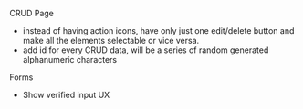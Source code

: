 CRUD Page
- instead of having action icons, have only just one edit/delete button and make all the elements selectable or vice versa.
- add id for every CRUD data, will be a series of random generated alphanumeric characters

Forms
- Show verified input UX